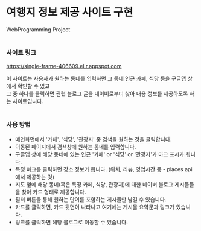 # 여행지 정보 제공 사이트 구현
WebProgramming Project<br><br>

### 사이트 링크
https://single-frame-406609.el.r.appspot.com


이 사이트는 사용자가 원하는 동네를 입력하면 그 동네 인근 카페, 식당 등을 구글맵 상에서 확인할 수 있고<br>
그 중 하나를 클릭하면 관련 블로그 글을 네이버로부터 찾아 내용 정보를 제공하도록 하는 사이트입니다.<br><br>


### 사용 방법
- 메인화면에서 '카페', '식당', '관광지' 중 검색을 원하는 것을 클릭합니다.
- 이동된 페이지에서 검색창에 원하는 동네를 입력합니다.
- 구글맵 상에 해당 동네에 있는 인근 '카페' or '식당' or '관광지'가 마크 표시가 됩니다.
- 특정 마크를 클릭하면 장소 정보가 뜹니다. (위치, 리뷰, 영업시간 등 - places api에서 제공하는 것)
- 지도 옆에 해당 동네(혹은 특정 카페, 식당, 관광지)에 대한 네이버 블로그 게시물들을 찾아 카드 형태로 제공합니다.
- 필터 버튼을 통해 원하는 단어를 포함하는 게시물만 남길 수 있습니다.
- 카드를 클릭하면, 카드 뒷면이 나타나고 여기에는 게시물 요약문과 링크가 있습니다.
- 링크를 클릭하면 해당 블로그로 이동할 수 있습니다.

